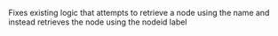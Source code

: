 Fixes existing logic that attempts to retrieve a node using the name and instead retrieves the node using the nodeid label